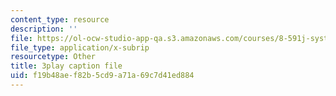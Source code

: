 ```yaml
---
content_type: resource
description: ''
file: https://ol-ocw-studio-app-qa.s3.amazonaws.com/courses/8-591j-systems-biology-fall-2014/f19b48aef82b5cd9a71a69c7d41ed884_cT855rpX8bc.vtt
file_type: application/x-subrip
resourcetype: Other
title: 3play caption file
uid: f19b48ae-f82b-5cd9-a71a-69c7d41ed884
---
```

